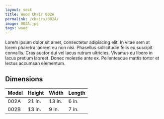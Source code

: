 ```yaml
---
layout: seat
title: Wood Chair 002A
permalink: /chairs/002A/
image: 002A.jpg
tags: wood
---
```

Lorem ipsum dolor sit amet, consectetur adipiscing elit. In vitae sem at lorem pharetra laoreet eu non nisi. Phasellus sollicitudin felis eu suscipit convallis. Cras auctor dui vel lacus rutrum ultricies. Vivamus eu libero in lacus pretium laoreet. Donec molestie ante ex. Pellentesque mattis tortor et lectus accumsan elementum.

## Dimensions

Model | Height | Width  | Length
------|--------|--------|-------
002A  | 21 in. | 13 in. | 6 in.
002B  | 13 in. | 9 in.  | 7 in.